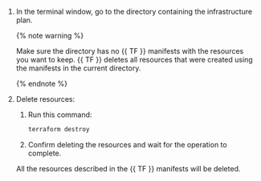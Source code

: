 1. In the terminal window, go to the directory containing the infrastructure plan.

    {% note warning %}

    Make sure the directory has no {{ TF }} manifests with the resources you want to keep. {{ TF }} deletes all resources that were created using the manifests in the current directory.

    {% endnote %}

1. Delete resources:

    1. Run this command:

        ```bash
        terraform destroy
        ```

    1. Confirm deleting the resources and wait for the operation to complete.

    All the resources described in the {{ TF }} manifests will be deleted.

